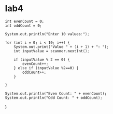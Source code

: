 # lab4
    int evenCount = 0;
    int oddCount = 0;

    System.out.println("Enter 10 values:");

    for (int i = 0; i < 10; i++) {
        System.out.print("Value " + (i + 1) + ": ");
        int inputValue = scanner.nextInt();

        if (inputValue % 2 == 0) {
            evenCount++;
        } else if (inputValue %2==0) {
            oddCount++;
        }
        
    }

    System.out.println("Even Count: " + evenCount);
    System.out.println("Odd Count: " + oddCount);
}
